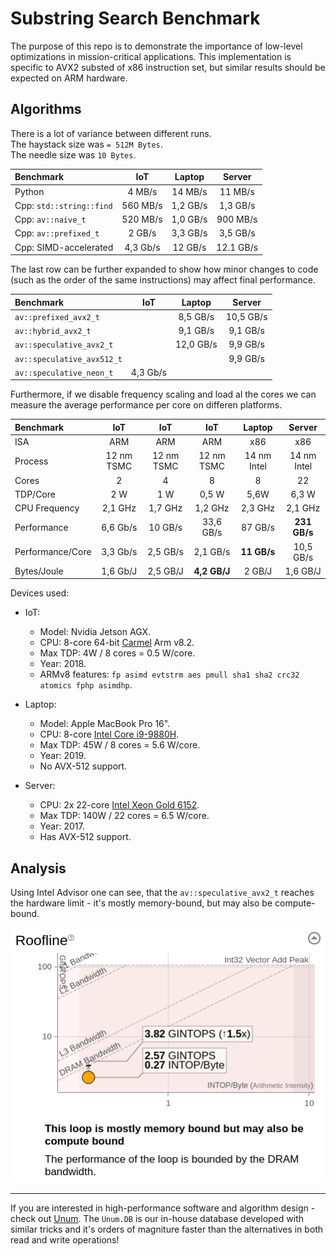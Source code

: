 # Substring Search Benchmark

The purpose of this repo is to demonstrate the importance of low-level optimizations in mission-critical applications.
This implementation is specific to AVX2 substed of x86 instruction set, but similar results should be expected on ARM hardware.

## Algorithms

There is a lot of variance between different runs.<br/>
The haystack size was `= 512M Bytes`.<br/>
The needle size was `10 Bytes`.<br/>

| Benchmark                |   IoT    |  Laptop  |  Server   |
| :----------------------- | :------: | :------: | :-------: |
| Python                   |  4 MB/s  | 14 MB/s  |  11 MB/s  |
| Cpp: `std::string::find` | 560 MB/s | 1,2 GB/s | 1,3 GB/s  |
| Cpp: `av::naive_t`       | 520 MB/s | 1,0 GB/s | 900 MB/s  |
| Cpp: `av::prefixed_t`    |  2 GB/s  | 3,3 GB/s | 3,5 GB/s  |
| Cpp: SIMD-accelerated    | 4,3 Gb/s | 12 GB/s  | 12.1 GB/s |

The last row can be further expanded to show how minor changes to code (such as the order of the same instructions) may affect final performance.

| Benchmark                  |   IoT    |  Laptop   |  Server   |
| :------------------------- | :------: | :-------: | :-------: |
| `av::prefixed_avx2_t`      |          | 8,5 GB/s  | 10,5 GB/s |
| `av::hybrid_avx2_t`        |          | 9,1 GB/s  | 9,1 GB/s  |
| `av::speculative_avx2_t`   |          | 12,0 GB/s | 9,9 GB/s  |
| `av::speculative_avx512_t` |          |           | 9,9 GB/s  |
| `av::speculative_neon_t`   | 4,3 Gb/s |           |           |

Furthermore, if we disable frequency scaling and load al the cores we can measure the average performance per core on differen platforms.

| Benchmark        |    IoT     |    IoT     |     IoT      |   Laptop    |    Server    |
| :--------------- | :--------: | :--------: | :----------: | :---------: | :----------: |
| ISA              |    ARM     |    ARM     |     ARM      |     x86     |     x86      |
| Process          | 12 nm TSMC | 12 nm TSMC |  12 nm TSMC  | 14 nm Intel | 14 nm Intel  |
| Cores            |     2      |     4      |      8       |      8      |      22      |
| TDP/Core         |    2 W     |    1 W     |    0,5 W     |    5,6W     |    6,3 W     |
| CPU Frequency    |  2,1 GHz   |  1,7 GHz   |   1,2 GHz    |   2,3 GHz   |   2,1 GHz    |
| Performance      |  6,6 Gb/s  |  10 GB/s   |  33,6 GB/s   |   87 GB/s   | **231 GB/s** |
| Performance/Core |  3,3 Gb/s  |  2,5 GB/s  |   2,1 GB/s   | **11 GB/s** |  10,5 GB/s   |
| Bytes/Joule      |  1,6 Gb/J  |  2,5 GB/J  | **4,2 GB/J** |   2 GB/J    |   1,6 GB/J   |

Devices used:

* IoT:
  * Model: Nvidia Jetson AGX.
  * CPU: 8-core 64-bit [Carmel](https://en.wikipedia.org/wiki/Project_Denver) Arm v8.2.
  * Max TDP: 4W / 8 cores = 0.5 W/core.
  * Year: 2018.
  * ARMv8 features: `fp asimd evtstrm aes pmull sha1 sha2 crc32 atomics fphp asimdhp`.

* Laptop:
  * Model: Apple MacBook Pro 16".
  * CPU: 8-core [Intel Core i9-9880H](https://ark.intel.com/content/www/us/en/ark/products/192987/intel-core-i9-9880h-processor-16m-cache-up-to-4-80-ghz.html).
  * Max TDP: 45W / 8 cores = 5.6 W/core.
  * Year: 2019.
  * No AVX-512 support.

* Server:
  * CPU: 2x 22-core [Intel Xeon Gold 6152](https://ark.intel.com/content/www/us/en/ark/products/120491/intel-xeon-gold-6152-processor-30-25m-cache-2-10-ghz.html).
  * Max TDP: 140W / 22 cores = 6.5 W/core.
  * Year: 2017.
  * Has AVX-512 support.

## Analysis

Using Intel Advisor one can see, that the `av::speculative_avx2_t` reaches the hardware limit - it's mostly memory-bound, but may also be compute-bound.

![Intel Advisor results](results/intel_advisor.png)

---

If you are interested in high-performance software and algorithm design - check out [Unum](https://unum.xyz).
The `Unum.DB` is our in-house database developed with similar tricks and it's orders of magniture faster than the alternatives in both read and write operations!
